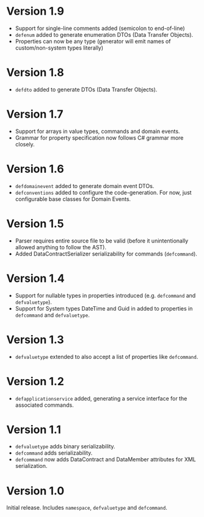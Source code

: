 # Version 1.9
* Support for single-line comments added (semicolon to end-of-line)
* `defenum` added to generate enumeration DTOs (Data Transfer Objects).
* Properties can now be any type (generator will emit names of custom/non-system types literally)

# Version 1.8
* `defdto` added to generate DTOs (Data Transfer Objects).

# Version 1.7
* Support for arrays in value types, commands and domain events.
* Grammar for property specification now follows C# grammar more closely.

# Version 1.6
* `defdomainevent` added to generate domain event DTOs.
* `defconventions` added to configure the code-generation. For now, just configurable base classes for Domain Events.

# Version 1.5
* Parser requires entire source file to be valid (before it unintentionally allowed anything to follow the AST).
* Added DataContractSerializer serializability for commands (`defcommand`).

# Version 1.4
* Support for nullable types in properties introduced (e.g. `defcommand` and `defvaluetype`).
* Support for System types DateTime and Guid in added to properties in `defcommand` and `defvaluetype`.

# Version 1.3
* `defvaluetype` extended to also accept a list of properties like `defcommand`.

# Version 1.2
* `defapplicationservice` added, generating a service interface for the associated commands.

# Version 1.1
* `defvaluetype` adds binary serializability.
* `defcommand` adds serializability.
* `defcommand` now adds DataContract and DataMember attributes for XML serialization.

# Version 1.0
Initial release.
Includes `namespace`, `defvaluetype` and `defcommand`.
